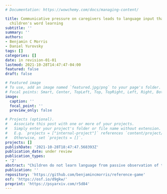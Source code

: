 ```yaml
---
# Documentation: https://wowchemy.com/docs/managing-content/

title: Communicative pressure on caregivers leads to language input that supports
  children's word learning
subtitle: ''
summary: ''
authors:
- Benjamin C Morris
- Daniel Yurovsky
tags: []
categories: []
date: in revision-01-01
lastmod: 2021-10-28T14:47:47-04:00
featured: false
draft: false

# Featured image
# To use, add an image named `featured.jpg/png` to your page's folder.
# Focal points: Smart, Center, TopLeft, Top, TopRight, Left, Right, BottomLeft, Bottom, BottomRight.
image:
  caption: ''
  focal_point: ''
  preview_only: false

# Projects (optional).
#   Associate this post with one or more of your projects.
#   Simply enter your project's folder or file name without extension.
#   E.g. `projects = ["internal-project"]` references `content/project/deep-learning/index.md`.
#   Otherwise, set `projects = []`.
projects: []
publishDate: '2021-10-28T18:47:47.568393Z'
publication_date: under review
publication_types:
- '2'
abstract: "Children do not learn language from passive observation of the world, but from interaction with caregivers motivated to communicate with them. Does this communicative pressure on caregivers lead them to structure children's linguistic input in a way that facilitates learning? As a case study, we analyze a canonical pedagogical behavior in caregivers: use of ostensive labeling to teach children new words. Using a multi-method approach, we show that this pedagogically supportive behavior can emerge from communicative pressure alone, without any explicit pedagogical goals. First, in a corpus study, we show that caregivers communicate by ostensive labeling precisely when children are likely to learn a new word. In an iterated reference game, we experimentally show that this strategy can arise from pressure to communicate successfully with a less knowledgeable partner. Then, we show that speaker behavior in our experiment can be explained by a rational communication model that includes planning, without any explicit teaching goal. Finally, in a series of simulations, we explore the language learning consequences of having a communicatively-motivated caregiver. We show that under many parameterizations, simple learning mechanisms interacting with a communicatively-motivated partner outperform more powerful learning mechanisms. This perspective offers a first step toward a unifying, formal account of both how linguistic input is structured and how children learn from it."
publication: ''
repository: 'https://github.com/benjamincmorris/reference-game'
osf: 'https://osf.io/d9gkw/'
preprint: 'https://psyarxiv.com/r5d84'
---
```

